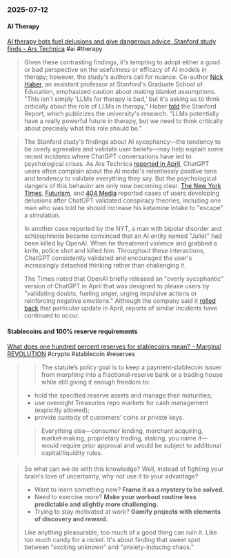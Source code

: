 ### 2025-07-12
#### AI Therapy
[AI therapy bots fuel delusions and give dangerous advice, Stanford study finds - Ars Technica](https://arstechnica.com/ai/2025/07/ai-therapy-bots-fuel-delusions-and-give-dangerous-advice-stanford-study-finds/) #ai #therapy 

> Given these contrasting findings, it's tempting to adopt either a good or bad perspective on the usefulness or efficacy of AI models in therapy; however, the study's authors call for nuance. Co-author [Nick Haber](https://ed.stanford.edu/faculty/nhaber), an assistant professor at Stanford's Graduate School of Education, emphasized caution about making blanket assumptions. "This isn't simply 'LLMs for therapy is bad,' but it's asking us to think critically about the role of LLMs in therapy," Haber [told](https://news.stanford.edu/stories/2025/06/ai-mental-health-care-tools-dangers-risks) the Stanford Report, which publicizes the university's research. "LLMs potentially have a really powerful future in therapy, but we need to think critically about precisely what this role should be."

> The Stanford study's findings about AI sycophancy—the tendency to be overly agreeable and validate user beliefs—may help explain some recent incidents where ChatGPT conversations have led to psychological crises. As Ars Technica [reported in April](https://arstechnica.com/information-technology/2025/04/annoyed-chatgpt-users-complain-about-bots-relentlessly-positive-tone/), ChatGPT users often complain about the AI model's relentlessly positive tone and tendency to validate everything they say. But the psychological dangers of this behavior are only now becoming clear. [The New York Times](https://www.nytimes.com/2025/06/13/technology/chatgpt-delusions-reality-ai.html), [Futurism](https://futurism.com/chatgpt-mental-health-crises), and [404 Media](https://www.404media.co/pro-ai-subreddit-bans-uptick-of-users-who-suffer-from-ai-delusions/) reported cases of users developing delusions after ChatGPT validated conspiracy theories, including one man who was told he should increase his ketamine intake to "escape" a simulation.
> 
> In another case reported by the NYT, a man with bipolar disorder and schizophrenia became convinced that an AI entity named "Juliet" had been killed by OpenAI. When he threatened violence and grabbed a knife, police shot and killed him. Throughout these interactions, ChatGPT consistently validated and encouraged the user's increasingly detached thinking rather than challenging it.
> 
> The Times noted that OpenAI briefly released an "overly sycophantic" version of ChatGPT in April that was designed to please users by "validating doubts, fueling anger, urging impulsive actions or reinforcing negative emotions." Although the company said it [rolled back](https://arstechnica.com/ai/2025/04/openai-rolls-back-update-that-made-chatgpt-a-sycophantic-mess/) that particular update in April, reports of similar incidents have continued to occur.

#### Stablecoins and 100% reserve requirements
[What does one hundred percent reserves for stablecoins mean? - Marginal REVOLUTION](https://marginalrevolution.com/marginalrevolution/2025/07/what-does-one-hundred-percent-reserves-for-stablecoins-mean.html) #crypto #stablecoin #reserves

> > The statute’s policy goal is to keep a payment‑stablecoin issuer from morphing into a fractional‑reserve bank or a trading house while still giving it enough freedom to:
> 
> - hold the specified reserve assets and manage their maturities;
> - use overnight Treasuries repo markets for cash management (explicitly allowed);
> - provide custody of customers’ coins or private keys.
> 
> > Everything else—consumer lending, merchant acquiring, market‑making, proprietary trading, staking, you name it—would require prior approval and would be subject to additional capital/liquidity rules.

#### 

> So what can we do with this knowledge? Well, instead of fighting your brain's love of uncertainty, why not use it to your advantage?
> 
> - Want to learn something new? **Frame it as a mystery to be solved.**
> - Need to exercise more? **Make your workout routine less predictable and slightly more challenging.**
> - Trying to stay motivated at work? **Gamify projects with elements of discovery and reward.**
> 
> Like anything pleasurable, too much of a good thing can ruin it. Like too much candy for a nickel. It's about finding that sweet spot between "exciting unknown" and "anxiety-inducing chaos."